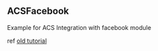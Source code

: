 ## ACSFacebook

Example for ACS Integration with facebook module

ref [old tutorial](http://www.titaniumtutorial.com/2012/09/acs-social-integration.html)